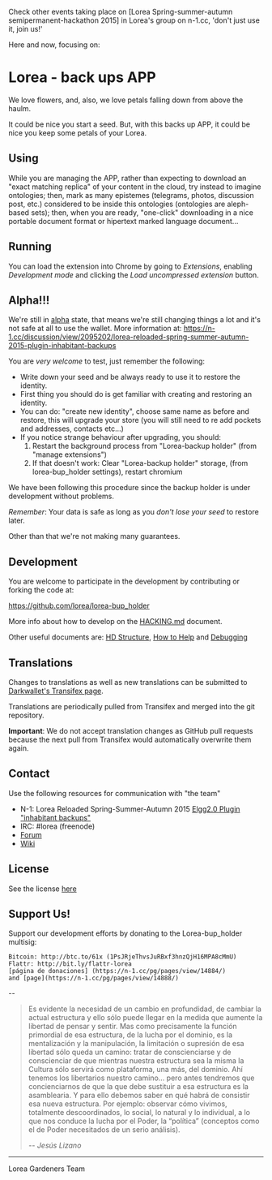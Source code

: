 Check other events taking place on [Lorea Spring-summer-autumn semipermanent-hackathon 2015] in Lorea's group on n-1.cc, 'don't just use it, join us!' 

Here and now, focusing on:

Lorea - back ups APP
===========

We love flowers, and, also, we love petals falling down from above the haulm.

It could be nice you start a seed. But, with this backs up APP, it could be nice you keep some petals of your Lorea.

Using
------------
While you are managing the APP, rather than expecting to download an "exact matching replica" of your content in the cloud, try instead to imagine ontologies; then, mark as many epistemes (telegrams, photos, discussion post, etc.) considered to be inside this ontologies (ontologies are aleph-based sets); then, when you are ready, "one-click" downloading in a nice portable document format or hipertext marked language document...

Running
-----------

You can load the extension into Chrome by going to _Extensions_, enabling _Development mode_ and clicking the _Load uncompressed extension_ button.


Alpha!!!
-----------
We're still in [alpha](http://en.wikipedia.org/wiki/Software_release_life_cycle#Alpha) state, that means we're still changing things a lot and it's not safe at all to use the wallet.
More information at: https://n-1.cc/discussion/view/2095202/lorea-reloaded-spring-summer-autumn-2015-plugin-inhabitant-backups

You are *very welcome* to test, just remember the following:
 * Write down your seed and be always ready to use it to restore the identity.
 * First thing you should do is get familiar with creating and restoring an identity.
 * You can do: "create new identity", choose same name as before and restore, this will upgrade your store (you will still need to re add pockets and addresses, contacts etc...)
 * If you notice strange behaviour after upgrading, you should:
    1. Restart the background process from "Lorea-backup holder" (from "manage extensions")
    2. If that doesn't work: Clear "Lorea-backup holder" storage, (from lorea-bup_holder settings), restart chromium

We have been following this procedure since the backup holder is under development without problems.

*Remember*: Your data is safe as long as you *don't lose your seed* to restore later.

Other than that we're not making many guarantees.


Development
-----------
You are welcome to participate in the development by contributing or forking the code at:

<https://github.com/lorea/lorea-bup_holder>

More info about how to develop on the [HACKING.md](HACKING.md) document.

Other useful documents are: [HD Structure](https://wiki.unsystem.net/en/index.php/DarkWallet/HDWallet), [How to Help](https://wiki.unsystem.net/en/index.php/DarkWallet/HowToHelp) and [Debugging](https://wiki.unsystem.net/en/index.php/DarkWallet/Debug)


Translations
-----------
Changes to translations as well as new translations can be submitted to [Darkwallet's Transifex page](https://www.transifex.com/projects/p/lorea/lorea-bup_holder).

Translations are periodically pulled from Transifex and merged into the git repository.

**Important**: We do not accept translation changes as GitHub pull requests because the next pull from Transifex would automatically overwrite them again.


Contact
-----------

Use the following resources for communication with "the team"

* N-1: Lorea Reloaded Spring-Summer-Autumn 2015 [Elgg2.0 Plugin "inhabitant backups"](https://n-1.cc/tasks/view/2095737/lorea-reloaded-spring-summer-autumn-2015-plugin-inhabitant-backups)
* IRC: #lorea (freenode)
* [Forum](https://n-1.cc/g/lorea+code)
* [Wiki](https://n-1.cc/dokuwiki/17605/doku.php?id=webpg)


License
------------
See the license [here](COPYRIGHT)

Support Us!
------------

Support our development efforts by donating to the Lorea-bup_holder multisig:

    Bitcoin: http://btc.to/61x (1PsJRjeThvsJuRBxf3hnzQjH16MPA8cMmU)
    Flattr: http://bit.ly/flattr-lorea
    [página de donaciones] (https://n-1.cc/pg/pages/view/14884/)
    and [page](https://n-1.cc/pg/pages/view/14888/)


--

> Es evidente la necesidad de un cambio en
profundidad, de cambiar la actual estructura y ello sólo
puede llegar en la medida que aumente la libertad de
pensar y sentir. Mas como precisamente la función primordial
de esa estructura, de la lucha por el dominio, es
la mentalización y la manipulación, la limitación o
supresión de esa libertad sólo queda un camino: tratar de
conscienciarse y de conscienciar de que mientras nuestra
estructura sea la misma la Cultura sólo servirá como plataforma,
una más, del dominio. Ahí tenemos los libertarios
nuestro camino… pero antes tendremos que concienciarnos
de que la que debe sustituir a esa estructura
es la asamblearia. Y para ello debemos saber en qué
habrá de consistir esa nueva estructura. Por ejemplo:
observar cómo vivimos, totalmente descoordinados, lo
social, lo natural y lo individual, a lo que nos conduce la
lucha por el Poder, la “política” (conceptos como el de
Poder necesitados de un serio análisis).
>
> -- <cite>Jesús Lizano</cite>

- - -

Lorea Gardeners Team
